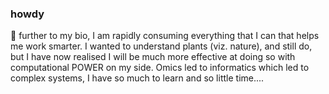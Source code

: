 ### howdy
🌱 further to my bio, I am rapidly consuming everything that I can that helps me work smarter. I wanted to understand plants (viz. nature), and still do, but I have now realised I will be much more effective at doing so with computational POWER on my side. Omics led to informatics which led to complex systems, I have so much to learn and so little time....

